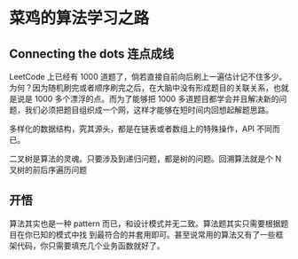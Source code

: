 # 菜鸡的算法学习之路

## Connecting the dots 连点成线

LeetCode 上已经有 1000 道题了，倘若直接自前向后刷上一遍估计记不住多少。为何？因为随机刷完或者顺序刷完之后，在大脑中没有形成题目的关联关系，也就是说是 1000 多个漂浮的点。而为了能够把 1000 多道题目都学会并且解决新的问题，我们必须把题目组织成一个网，这样才能够在短时间内回想起解题思路。

多样化的数据结构，究其源头，都是在链表或者数组上的特殊操作，API 不同而已。

二叉树是算法的灵魂。只要涉及到递归问题，都是树的问题。回溯算法就是个 N 叉树的前后序遍历问题

## 开悟

算法其实也是一种 pattern 而已，和设计模式并无二致。算法题其实只需要根据题目在你已知的模式中找 到最符合的并套用即可。甚至说常用的算法又有了一些框架代码，你只需要填充几个业务函数就好了。
